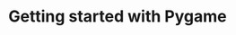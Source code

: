---
layout: post
title: "Getting started with Pygame"
description: "Pygame Introduction"
tags: [games, pygame, python]
comments: true
share: true
cover_image: '/content/images/2016/1/pygame_logo.png'
---